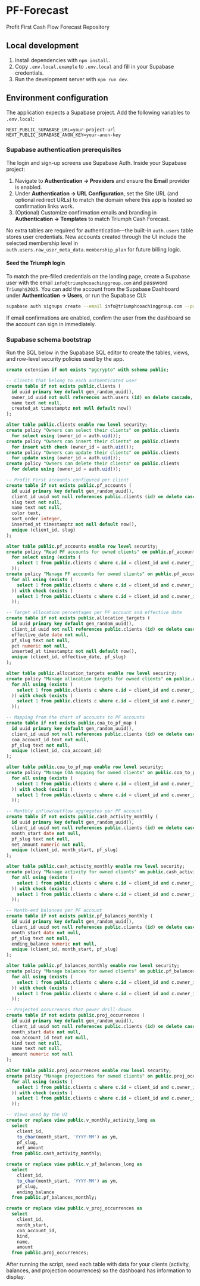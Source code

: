 # PF-Forecast

Profit First Cash Flow Forecast Repository

## Local development

1. Install dependencies with `npm install`.
2. Copy `.env.local.example` to `.env.local` and fill in your Supabase credentials.
3. Run the development server with `npm run dev`.

## Environment configuration

The application expects a Supabase project. Add the following variables to `.env.local`:

```
NEXT_PUBLIC_SUPABASE_URL=your-project-url
NEXT_PUBLIC_SUPABASE_ANON_KEY=your-anon-key
```

### Supabase authentication prerequisites

The login and sign-up screens use Supabase Auth. Inside your Supabase project:

1. Navigate to **Authentication → Providers** and ensure the **Email** provider is enabled.
2. Under **Authentication → URL Configuration**, set the Site URL (and optional redirect URLs) to match the domain where this app is hosted so confirmation links work.
3. (Optional) Customize confirmation emails and branding in **Authentication → Templates** to match Triumph Cash Forecast.

No extra tables are required for authentication—the built-in `auth.users` table stores user credentials. New accounts created through the UI include the selected membership level in `auth.users.raw_user_meta_data.membership_plan` for future billing logic.

#### Seed the Triumph login

To match the pre-filled credentials on the landing page, create a Supabase user with the email `info@triumphcoachinggroup.com` and password `Triumph$2025`. You can add the account from the Supabase Dashboard under **Authentication → Users**, or run the Supabase CLI:

```bash
supabase auth signups create --email info@triumphcoachinggroup.com --password "Triumph$2025"
```

If email confirmations are enabled, confirm the user from the dashboard so the account can sign in immediately.

### Supabase schema bootstrap

Run the SQL below in the Supabase SQL editor to create the tables, views, and row-level security policies used by the app.

```sql
create extension if not exists "pgcrypto" with schema public;

-- Clients that belong to each authenticated user
create table if not exists public.clients (
  id uuid primary key default gen_random_uuid(),
  owner_id uuid not null references auth.users (id) on delete cascade,
  name text not null,
  created_at timestamptz not null default now()
);

alter table public.clients enable row level security;
create policy "Owners can select their clients" on public.clients
  for select using (owner_id = auth.uid());
create policy "Owners can insert their clients" on public.clients
  for insert with check (owner_id = auth.uid());
create policy "Owners can update their clients" on public.clients
  for update using (owner_id = auth.uid());
create policy "Owners can delete their clients" on public.clients
  for delete using (owner_id = auth.uid());

-- Profit First accounts configured per client
create table if not exists public.pf_accounts (
  id uuid primary key default gen_random_uuid(),
  client_id uuid not null references public.clients (id) on delete cascade,
  slug text not null,
  name text not null,
  color text,
  sort_order integer,
  inserted_at timestamptz not null default now(),
  unique (client_id, slug)
);

alter table public.pf_accounts enable row level security;
create policy "Read PF accounts for owned clients" on public.pf_accounts
  for select using (exists (
    select 1 from public.clients c where c.id = client_id and c.owner_id = auth.uid()
  ));
create policy "Manage PF accounts for owned clients" on public.pf_accounts
  for all using (exists (
    select 1 from public.clients c where c.id = client_id and c.owner_id = auth.uid()
  )) with check (exists (
    select 1 from public.clients c where c.id = client_id and c.owner_id = auth.uid()
  ));

-- Target allocation percentages per PF account and effective date
create table if not exists public.allocation_targets (
  id uuid primary key default gen_random_uuid(),
  client_id uuid not null references public.clients (id) on delete cascade,
  effective_date date not null,
  pf_slug text not null,
  pct numeric not null,
  inserted_at timestamptz not null default now(),
  unique (client_id, effective_date, pf_slug)
);

alter table public.allocation_targets enable row level security;
create policy "Manage allocation targets for owned clients" on public.allocation_targets
  for all using (exists (
    select 1 from public.clients c where c.id = client_id and c.owner_id = auth.uid()
  )) with check (exists (
    select 1 from public.clients c where c.id = client_id and c.owner_id = auth.uid()
  ));

-- Mapping from the chart of accounts to PF accounts
create table if not exists public.coa_to_pf_map (
  id uuid primary key default gen_random_uuid(),
  client_id uuid not null references public.clients (id) on delete cascade,
  coa_account_id text not null,
  pf_slug text not null,
  unique (client_id, coa_account_id)
);

alter table public.coa_to_pf_map enable row level security;
create policy "Manage COA mapping for owned clients" on public.coa_to_pf_map
  for all using (exists (
    select 1 from public.clients c where c.id = client_id and c.owner_id = auth.uid()
  )) with check (exists (
    select 1 from public.clients c where c.id = client_id and c.owner_id = auth.uid()
  ));

-- Monthly inflow/outflow aggregates per PF account
create table if not exists public.cash_activity_monthly (
  id uuid primary key default gen_random_uuid(),
  client_id uuid not null references public.clients (id) on delete cascade,
  month_start date not null,
  pf_slug text not null,
  net_amount numeric not null,
  unique (client_id, month_start, pf_slug)
);

alter table public.cash_activity_monthly enable row level security;
create policy "Manage activity for owned clients" on public.cash_activity_monthly
  for all using (exists (
    select 1 from public.clients c where c.id = client_id and c.owner_id = auth.uid()
  )) with check (exists (
    select 1 from public.clients c where c.id = client_id and c.owner_id = auth.uid()
  ));

-- Month-end balances per PF account
create table if not exists public.pf_balances_monthly (
  id uuid primary key default gen_random_uuid(),
  client_id uuid not null references public.clients (id) on delete cascade,
  month_start date not null,
  pf_slug text not null,
  ending_balance numeric not null,
  unique (client_id, month_start, pf_slug)
);

alter table public.pf_balances_monthly enable row level security;
create policy "Manage balances for owned clients" on public.pf_balances_monthly
  for all using (exists (
    select 1 from public.clients c where c.id = client_id and c.owner_id = auth.uid()
  )) with check (exists (
    select 1 from public.clients c where c.id = client_id and c.owner_id = auth.uid()
  ));

-- Projected occurrences that power drill-downs
create table if not exists public.proj_occurrences (
  id uuid primary key default gen_random_uuid(),
  client_id uuid not null references public.clients (id) on delete cascade,
  month_start date not null,
  coa_account_id text not null,
  kind text not null,
  name text not null,
  amount numeric not null
);

alter table public.proj_occurrences enable row level security;
create policy "Manage projections for owned clients" on public.proj_occurrences
  for all using (exists (
    select 1 from public.clients c where c.id = client_id and c.owner_id = auth.uid()
  )) with check (exists (
    select 1 from public.clients c where c.id = client_id and c.owner_id = auth.uid()
  ));

-- Views used by the UI
create or replace view public.v_monthly_activity_long as
  select
    client_id,
    to_char(month_start, 'YYYY-MM') as ym,
    pf_slug,
    net_amount
  from public.cash_activity_monthly;

create or replace view public.v_pf_balances_long as
  select
    client_id,
    to_char(month_start, 'YYYY-MM') as ym,
    pf_slug,
    ending_balance
  from public.pf_balances_monthly;

create or replace view public.v_proj_occurrences as
  select
    client_id,
    month_start,
    coa_account_id,
    kind,
    name,
    amount
  from public.proj_occurrences;
```

After running the script, seed each table with data for your clients (activity, balances, and projection occurrences) so the dashboard has information to display.
